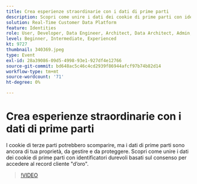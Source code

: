 ```yaml
---
title: Crea esperienze straordinarie con i dati di prime parti
description: Scopri come unire i dati dei cookie di prime parti con identificatori durevoli basati sul consenso per accedere al record d’oro dei clienti.
solution: Real-Time Customer Data Platform
feature: Identities
role: User, Developer, Data Engineer, Architect, Data Architect, Admin, Leader
level: Beginner, Intermediate, Experienced
kt: 9727
thumbnail: 340369.jpeg
type: Event
exl-id: 28a39086-09d5-4998-93e1-927df4e12766
source-git-commit: bd648ac5c46c4cd2939f86944afcf97b74b82d14
workflow-type: tm+mt
source-wordcount: '71'
ht-degree: 0%

---
```


# Crea esperienze straordinarie con i dati di prime parti

I cookie di terze parti potrebbero scomparire, ma i dati di prime parti sono ancora di tua proprietà, da gestire e da proteggere. Scopri come unire i dati dei cookie di prime parti con identificatori durevoli basati sul consenso per accedere al record cliente &quot;d’oro&quot;.

>[!VIDEO](https://video.tv.adobe.com/v/340369/?quality=12&learn=on)
